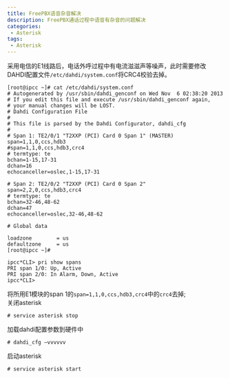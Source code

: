 ```yaml
---
title: FreePBX语音杂音解决
description: FreePBX通话过程中语音有杂音的问题解决
categories:
 - Asterisk
tags:
 - Asterisk
---
```


采用电信的E1线路后，电话外呼过程中有电流滋滋声等噪声，此时需要修改DAHDI配置文件```/etc/dahdi/system.conf```将CRC4校验去掉。  
```shell  
[root@ipcc ~]# cat /etc/dahdi/system.conf
# Autogenerated by /usr/sbin/dahdi_genconf on Wed Nov  6 02:38:20 2013
# If you edit this file and execute /usr/sbin/dahdi_genconf again,
# your manual changes will be LOST.
# Dahdi Configuration File
#
# This file is parsed by the Dahdi Configurator, dahdi_cfg
#
# Span 1: TE2/0/1 "T2XXP (PCI) Card 0 Span 1" (MASTER) 
span=1,1,0,ccs,hdb3
#span=1,1,0,ccs,hdb3,crc4
# termtype: te
bchan=1-15,17-31
dchan=16
echocanceller=oslec,1-15,17-31

# Span 2: TE2/0/2 "T2XXP (PCI) Card 0 Span 2" 
span=2,2,0,ccs,hdb3,crc4
# termtype: te
bchan=32-46,48-62
dchan=47
echocanceller=oslec,32-46,48-62

# Global data

loadzone        = us
defaultzone     = us
[root@ipcc ~]#   
```  
```shell  
ipcc*CLI> pri show spans
PRI span 1/0: Up, Active
PRI span 2/0: In Alarm, Down, Active
ipcc*CLI>   
```  
将所用E1模块的span 1的```span=1,1,0,ccs,hdb3,crc4```中的```crc4```去掉;  
关闭asterisk  
```shell  
# service asterisk stop  
```
加载dahdi配置参数到硬件中  
```shell  
# dahdi_cfg –vvvvvv
```  
启动asterisk  
```shell  
# service asterisk start  
```  
